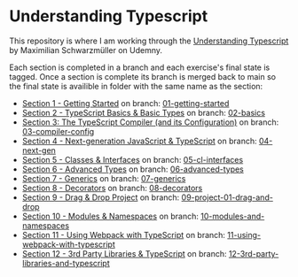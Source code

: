 # Understanding Typescript

This repository is where I am working through the [Understanding Typescript](https://www.udemy.com/course/understanding-typescript) by Maximilian Schwarzmüller on Udemny.

Each section is completed in a branch and each exercise's final state is tagged. Once a section is complete its branch is merged back to main so the final state is availible in folder with the same name as the section:
* [Section 1 - Getting Started](Section%201%20-%20Getting%20Started) on branch: [01-getting-started](https://github.com/jonsmorrow/UNDERSTANDING-TS/tree/01-getting-started)
* [Section 2 - TypeScript Basics & Basic Types](Section%202%20-%20TypeScript%20Basics%20%26%20Basic%20Types) on branch: [02-basics](https://github.com/jonsmorrow/UNDERSTANDING-TS/tree/02-basics)
* [Section 3: The TypeScript Compiler (and its Configuration)](Section%203%20-%20The%20TypeScript%20Compiler%20(and%20its%20Configuration)) on branch: [03-compiler-config](https://github.com/jonsmorrow/UNDERSTANDING-TS/tree/03-compiler-config)
* [Section 4 - Next-generation JavaScript & TypeScript](Section%204%20-%20Next-generation%20JavaScript%20%26%20TypeScript) on branch: [04-next-gen](https://github.com/jonsmorrow/UNDERSTANDING-TS/tree/04-next-gen)
* [Section 5 - Classes & Interfaces](Section%205%20-%20Classes%20%26%20Interfaces) on branch: [05-cl-interfaces](https://github.com/jonsmorrow/UNDERSTANDING-TS/tree/05-cl-interfaces)
* [Section 6 - Advanced Types](Section%206%20-%20Advanced%20Types) on branch: [06-advanced-types](https://github.com/jonsmorrow/UNDERSTANDING-TS/tree/06-advanced-types)
* [Section 7 - Generics](Section%207%20-%20Generics) on branch: [07-generics](https://github.com/jonsmorrow/UNDERSTANDING-TS/tree/07-generics)
* [Section 8 - Decorators](Section%208%20-%20Decorators) on branch: [08-decorators](https://github.com/jonsmorrow/UNDERSTANDING-TS/tree/08-decorators)
* [Section 9 - Drag & Drop Project](Section%209%20-%20Drag%20&%20Drop%20Project) on branch: [09-project-01-drag-and-drop](https://github.com/jonsmorrow/UNDERSTANDING-TS/tree/09-project-01-drag-and-drop)
* [Section 10 - Modules & Namespaces](Section%2010%20-%20Modules%20&%20Namespaces) on branch: [10-modules-and-namespaces](https://github.com/jonsmorrow/UNDERSTANDING-TS/tree/10-modules-and-namespaces)
* [Section 11 - Using Webpack with TypeScript](Section%2011%20-%20Using%20Webpack%20with%20TypeScript) on branch: [11-using-webpack-with-typescript](https://github.com/jonsmorrow/UNDERSTANDING-TS/tree/11-using-webpack-with-typescript)
* [Section 12 - 3rd Party Libraries & TypeScript](Section%2012%20-%203rd%20Party%20Libraries%20%26%20TypeScript) on branch: [12-3rd-party-libraries-and-typescript](https://github.com/jonsmorrow/UNDERSTANDING-TS/tree/12-3rd-party-libraries-and-typescript)
